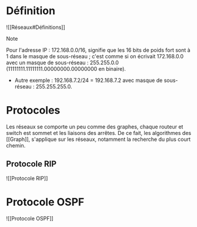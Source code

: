 # Définition
![[Réseaux#Définitions]]

> [!note]
> Pour l'adresse IP : 172.168.0.0/16, signifie que les 16 bits de poids fort sont à 1 dans le masque de sous-réseau ; c'est comme si on écrivait 172.168.0.0 avec un masque de sous-réseau : 255.255.0.0 (11111111.11111111.00000000.00000000 en binaire).
> - Autre exemple : 192.168.7.2/24 = 192.168.7.2 avec masque de sous-réseau : 255.255.255.0.
# Protocoles
Les réseaux se comporte un peu comme des graphes, chaque routeur et switch est sommet et les liaisons des arrêtes. De ce fait, les algorithmes des [[Graph]], s'applique sur les réseaux, notamment la recherche du plus court chemin.
## Protocole RIP
![[Protocole RIP]]

# Protocole OSPF
![[Protocole OSPF]]
